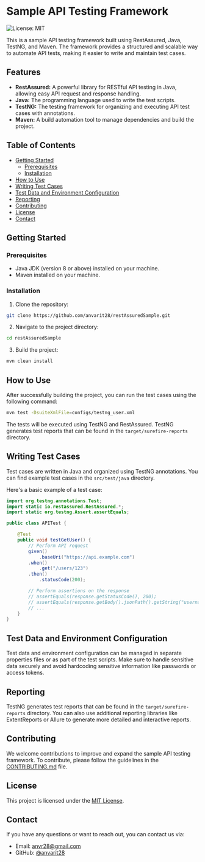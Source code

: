 # Sample API Testing Framework

![License: MIT](https://img.shields.io/badge/License-MIT-blue.svg)

This is a sample API testing framework built using RestAssured, Java, TestNG, and Maven. The framework provides a structured and scalable way to automate API tests, making it easier to write and maintain test cases.

## Features

- **RestAssured:** A powerful library for RESTful API testing in Java, allowing easy API request and response handling.
- **Java:** The programming language used to write the test scripts.
- **TestNG:** The testing framework for organizing and executing API test cases with annotations.
- **Maven:** A build automation tool to manage dependencies and build the project.

## Table of Contents

- [Getting Started](#getting-started)
  - [Prerequisites](#prerequisites)
  - [Installation](#installation)
- [How to Use](#how-to-use)
- [Writing Test Cases](#writing-test-cases)
- [Test Data and Environment Configuration](#test-data-and-environment-configuration)
- [Reporting](#reporting)
- [Contributing](#contributing)
- [License](#license)
- [Contact](#contact)

## Getting Started

### Prerequisites

- Java JDK (version 8 or above) installed on your machine.
- Maven installed on your machine.

### Installation

1. Clone the repository:

```bash
git clone https://github.com/anvarit28/restAssuredSample.git
```

2. Navigate to the project directory:

```bash
cd restAssuredSample
```

3. Build the project:

```bash
mvn clean install
```

## How to Use

After successfully building the project, you can run the test cases using the following command:

```bash
mvn test -DsuiteXmlFile=configs/testng_user.xml

```

The tests will be executed using TestNG and RestAssured. TestNG generates test reports that can be found in the `target/surefire-reports` directory.

## Writing Test Cases

Test cases are written in Java and organized using TestNG annotations. You can find example test cases in the `src/test/java` directory.

Here's a basic example of a test case:

```java
import org.testng.annotations.Test;
import static io.restassured.RestAssured.*;
import static org.testng.Assert.assertEquals;

public class APITest {

    @Test
    public void testGetUser() {
        // Perform API request
        given()
            .baseUri("https://api.example.com")
        .when()
            .get("/users/123")
        .then()
            .statusCode(200);

        // Perform assertions on the response
        // assertEquals(response.getStatusCode(), 200);
        // assertEquals(response.getBody().jsonPath().getString("username"), "john_doe");
        // ...
    }
}
```

## Test Data and Environment Configuration

Test data and environment configuration can be managed in separate properties files or as part of the test scripts. Make sure to handle sensitive data securely and avoid hardcoding sensitive information like passwords or access tokens.

## Reporting

TestNG generates test reports that can be found in the `target/surefire-reports` directory. You can also use additional reporting libraries like ExtentReports or Allure to generate more detailed and interactive reports.

## Contributing

We welcome contributions to improve and expand the sample API testing framework. To contribute, please follow the guidelines in the [CONTRIBUTING.md](CONTRIBUTING.md) file.

## License

This project is licensed under the [MIT License](LICENSE).

## Contact

If you have any questions or want to reach out, you can contact us via:

- Email: anvr28@gmail.com
- GitHub: [@anvarit28](https://github.com/anvarit28)
